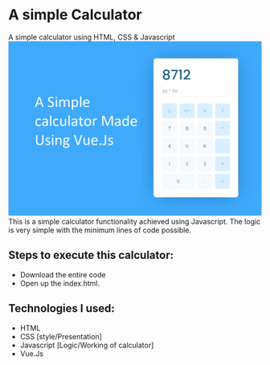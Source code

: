 # A simple Calculator
 A simple calculator using HTML, CSS &amp; Javascript
 ![title-pic](calc.png)
 This is a simple calculator functionality achieved using Javascript. The logic is very simple with the minimum lines of code possible.
 
## Steps to execute this calculator:
- Download the entire code 
- Open up the index.html.

## Technologies I used: 
- HTML
- CSS [style/Presentation]
- Javascript [Logic/Working of calculator]
- Vue.Js
